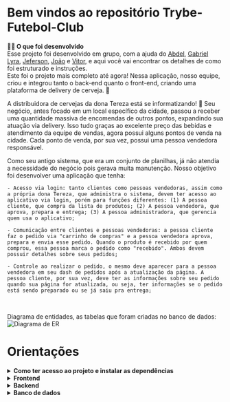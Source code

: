 # Bem vindos ao repositório Trybe-Futebol-Club


<strong>👨‍💻 O que foi desenvolvido</strong><br />
    Esse projeto foi desenvolvido em grupo, com a ajuda do [Abdel](https://github.com/Abdel175), [Gabriel Lyra](https://github.com/GabrielLyra22), [Jeferson](https://github.com/jefersongjr), [João](https://github.com/joaovavelino) e [Vitor](https://github.com/vtrtga), e aqui você vai encontrar os detalhes de como foi estruturado e instruções.    
  Este foi o projeto mais completo até agora! Nessa aplicação, nosso equipe, criou e integrou tanto o back-end quanto o front-end, criando uma plataforma de delivery de cerveja. 🍻 

  A distribuidora de cervejas da dona Tereza está se informatizando! 🚀 Seu negócio, antes focado em um local específico da cidade, passou a receber uma quantidade massiva de encomendas de outros pontos, expandindo sua atuação via delivery. Isso tudo graças ao excelente preço das bebidas e atendimento da equipe de vendas, agora possui alguns pontos de venda na cidade. Cada ponto de venda, por sua vez, possui uma pessoa vendedora responsável.

  Como seu antigo sistema, que era um conjunto de planilhas, já não atendia a necessidade do negócio pois gerava muita manutenção.
  Nosso objetivo foi desenvolver uma aplicação que tenha:
  
    - Acesso via login: tanto clientes como pessoas vendedoras, assim como a própria dona Tereza, que administra o sistema, devem ter acesso ao aplicativo via login, porém para funções diferentes: (1) A pessoa cliente, que compra da lista de produtos; (2) A pessoa vendedora, que aprova, prepara e entrega; (3) A pessoa administradora, que gerencia quem usa o aplicativo;

    - Comunicação entre clientes e pessoas vendedoras: a pessoa cliente faz o pedido via "carrinho de compras" e a pessoa vendedora aprova, prepara e envia esse pedido. Quando o produto é recebido por quem comprou, essa pessoa marca o pedido como "recebido". Ambos devem possuir detalhes sobre seus pedidos;

    - Controle ao realizar o pedido, o mesmo deve aparecer para a pessoa vendedora em seu dash de pedidos após a atualização da página. A pessoa cliente, por sua vez, deve ter as informações sobre seu pedido quando sua página for atualizada, ou seja, ter informações se o pedido está sendo preparado ou se já saiu pra entrega;

<br />

 
  Diagrama de entidades, as tabelas que foram criadas no banco de dados:
  ![Diagrama de ER](./assets/readme/eer.png)


# Orientações

<details>    
<summary><strong>Como ter acesso ao projeto e instalar as dependências</strong></summary><br />

    1. Entre na pasta do repositório que você acabou de clonar ou fazer o download do arquivo zip:
    * `cd pasta-do-repositório`

    2. Instale as dependências através do terminal:
    *`npm install`

    3. Suba a imagem do banco de dados do docker-compose com o comando:
    *`docker-compose up -d`
   
    4. Dentro de app/frontend, rode novamente o `npm install` e suba a aplicação com o comando `npm start` através do terminal.
   
    5. Dentro de app/backend, rode novamente o `npm install` e suba a api com o comando `npm run dev` através do terminal.
    
</details>


<details>    
<summary><strong>Frontend</strong></summary><br />

    - Javascript;
   
    - React;
    
    - Context;
    
    - FetchAPI;
    
</details>

    
<details>    
<summary><strong>Backend</strong></summary><br />
    
    - Node

    - ORM `Sequelize`; 
   
    - MySQL;
    
    - Express
    
    - JWT
</details>
    
<details>    
<summary><strong>Banco de dados</strong></summary><br />

    - Para o banco de dados, utilizamos o ORM `Sequelize`, para fazer interface com o `MySQL`
   
    - O Diagrama de ER também pode ajudar a "visualizar" o banco de dados;
</details>
